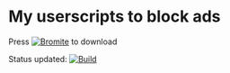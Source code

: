# My userscripts to block ads
Press [![Bromite](https://www.bromite.org/bromite.png)](https://github.com/luxysiv/userscripts/releases/latest/download/cosmetic.user.js) to download 

Status updated: [![Build](https://github.com/luxysiv/userscripts/actions/workflows/auto-generate.yml/badge.svg)](https://github.com/luxysiv/userscripts/actions/workflows/auto-generate.yml)
